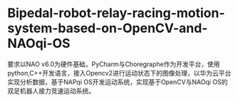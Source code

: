 # Bipedal-robot-relay-racing-motion-system-based-on-OpenCV-and-NAOqi-OS
要求以NAO v6.0为硬件基础，PyCharm与Choregraphe作为开发平台，使用python,C++开发语言，接入Opencv2进行运动状态下的图像处理，以华为云平台实现分析数据，基于NAPqi OS开发运动系统，实现基于OpenCV与NAOqi OS的双足机器人接力竞速运动系统。
